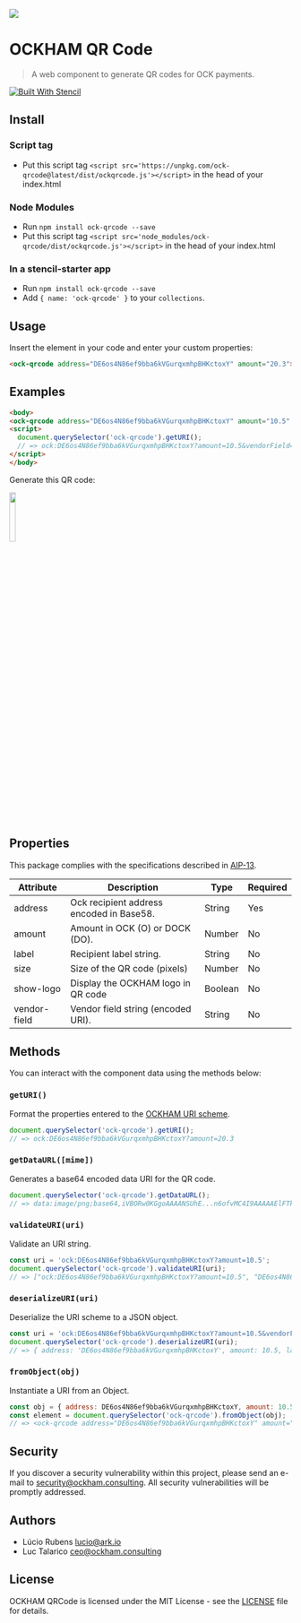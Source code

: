 ![](https://user-images.githubusercontent.com/4539235/35275160-96fc3da0-001d-11e8-9908-e43d0e40bac9.png)

# OCKHAM QR Code

> A web component to generate QR codes for OCK payments.

[![Built With Stencil](https://img.shields.io/badge/-Built%20With%20Stencil-16161d.svg?logo=data%3Aimage%2Fsvg%2Bxml%3Bbase64%2CPD94bWwgdmVyc2lvbj0iMS4wIiBlbmNvZGluZz0idXRmLTgiPz4KPCEtLSBHZW5lcmF0b3I6IEFkb2JlIElsbHVzdHJhdG9yIDE5LjIuMSwgU1ZHIEV4cG9ydCBQbHVnLUluIC4gU1ZHIFZlcnNpb246IDYuMDAgQnVpbGQgMCkgIC0tPgo8c3ZnIHZlcnNpb249IjEuMSIgaWQ9IkxheWVyXzEiIHhtbG5zPSJodHRwOi8vd3d3LnczLm9yZy8yMDAwL3N2ZyIgeG1sbnM6eGxpbms9Imh0dHA6Ly93d3cudzMub3JnLzE5OTkveGxpbmsiIHg9IjBweCIgeT0iMHB4IgoJIHZpZXdCb3g9IjAgMCA1MTIgNTEyIiBzdHlsZT0iZW5hYmxlLWJhY2tncm91bmQ6bmV3IDAgMCA1MTIgNTEyOyIgeG1sOnNwYWNlPSJwcmVzZXJ2ZSI%2BCjxzdHlsZSB0eXBlPSJ0ZXh0L2NzcyI%2BCgkuc3Qwe2ZpbGw6I0ZGRkZGRjt9Cjwvc3R5bGU%2BCjxwYXRoIGNsYXNzPSJzdDAiIGQ9Ik00MjQuNywzNzMuOWMwLDM3LjYtNTUuMSw2OC42LTkyLjcsNjguNkgxODAuNGMtMzcuOSwwLTkyLjctMzAuNy05Mi43LTY4LjZ2LTMuNmgzMzYuOVYzNzMuOXoiLz4KPHBhdGggY2xhc3M9InN0MCIgZD0iTTQyNC43LDI5Mi4xSDE4MC40Yy0zNy42LDAtOTIuNy0zMS05Mi43LTY4LjZ2LTMuNkgzMzJjMzcuNiwwLDkyLjcsMzEsOTIuNyw2OC42VjI5Mi4xeiIvPgo8cGF0aCBjbGFzcz0ic3QwIiBkPSJNNDI0LjcsMTQxLjdIODcuN3YtMy42YzAtMzcuNiw1NC44LTY4LjYsOTIuNy02OC42SDMzMmMzNy45LDAsOTIuNywzMC43LDkyLjcsNjguNlYxNDEuN3oiLz4KPC9zdmc%2BCg%3D%3D&colorA=16161d&style=flat-square)]()

## Install

### Script tag

- Put this script tag `<script src='https://unpkg.com/ock-qrcode@latest/dist/ockqrcode.js'></script>` in the head of your index.html

### Node Modules
- Run `npm install ock-qrcode --save`
- Put this script tag `<script src='node_modules/ock-qrcode/dist/ockqrcode.js'></script>` in the head of your index.html

### In a stencil-starter app
- Run `npm install ock-qrcode --save`
- Add `{ name: 'ock-qrcode' }` to your `collections`.

## Usage

Insert the element in your code and enter your custom properties:

```html
<ock-qrcode address="DE6os4N86ef9bba6kVGurqxmhpBHKctoxY" amount="20.3"></ock-qrcode>
```

## Examples

```html
<body>
<ock-qrcode address="DE6os4N86ef9bba6kVGurqxmhpBHKctoxY" amount="10.5" vendor-field="Hello%20Ock!" size="200" show-logo="true">
<script>
  document.querySelector('ock-qrcode').getURI();
  // => ock:DE6os4N86ef9bba6kVGurqxmhpBHKctoxY?amount=10.5&vendorField=Hello%20Ock!
</script>
</body>
```

Generate this QR code:

<img src="https://i.imgur.com/VEGA4gO.png" width="15%">

## Properties

This package complies with the specifications described in [AIP-13](https://github.com/ArkEcosystem/AIPs/blob/master/AIPS/aip-13.md).

| Attribute | Description | Type | Required |
| --- | --- | --- | --- |
| address | Ock recipient address encoded in Base58. | String | Yes |
| amount | Amount in OCK (O) or DOCK (DO). | Number | No |
| label | Recipient label string. | String | No |
| size | Size of the QR code (pixels) | Number | No |
| show-logo | Display the OCKHAM logo in QR code | Boolean | No |
| vendor-field | Vendor field string (encoded URI). | String | No |

## Methods

You can interact with the component data using the methods below:

### `getURI()`

Format the properties entered to the [OCKHAM URI scheme](https://github.com/github/ock-AIPs/blob/master/AIPS/aip-13.md#simpler-syntax).

```javascript
document.querySelector('ock-qrcode').getURI();
// => ock:DE6os4N86ef9bba6kVGurqxmhpBHKctoxY?amount=20.3
```

### `getDataURL([mime])`

Generates a base64 encoded data URI for the QR code.

```javascript
document.querySelector('ock-qrcode').getDataURL();
// => data:image/png;base64,iVBORw0KGgoAAAANSUhE...n6ofvMC4I9AAAAAElFTkSuQmCC
```

### `validateURI(uri)`

Validate an URI string.

```javascript
const uri = 'ock:DE6os4N86ef9bba6kVGurqxmhpBHKctoxY?amount=10.5';
document.querySelector('ock-qrcode').validateURI(uri);
// => ["ock:DE6os4N86ef9bba6kVGurqxmhpBHKctoxY?amount=10.5", "DE6os4N86ef9bba6kVGurqxmhpBHKctoxY", "?amount=10.5"]
```

### `deserializeURI(uri)`

Deserialize the URI scheme to a JSON object.

```javascript
const uri = 'ock:DE6os4N86ef9bba6kVGurqxmhpBHKctoxY?amount=10.5&vendorField=Hello%20Ock!';
document.querySelector('ock-qrcode').deserializeURI(uri);
// => { address: 'DE6os4N86ef9bba6kVGurqxmhpBHKctoxY', amount: 10.5, label: null, vendorField: 'Hello Ock!' }
```

### `fromObject(obj)`

Instantiate a URI from an Object.

```javascript
const obj = { address: DE6os4N86ef9bba6kVGurqxmhpBHKctoxY, amount: 10.5 };
const element = document.querySelector('ock-qrcode').fromObject(obj);
// => <ock-qrcode address="DE6os4N86ef9bba6kVGurqxmhpBHKctoxY" amount="10.5">
```

## Security

If you discover a security vulnerability within this project, please send an e-mail to security@ockham.consulting. All security vulnerabilities will be promptly addressed.

## Authors

- Lúcio Rubens <lucio@ark.io>
- Luc Talarico <ceo@ockham.consulting>

## License

OCKHAM QRCode is licensed under the MIT License - see the [LICENSE](./LICENSE) file for details.
